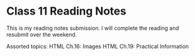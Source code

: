 # Class 11 Reading Notes

This is my reading notes submission.  I will complete the reading and resubmit over the weekend.

Assorted topics: 
HTML Ch.16: Images
HTML Ch.19: Practical Information